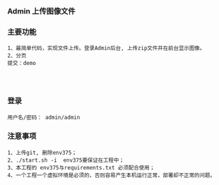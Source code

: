 ### Admin 上传图像文件                           

### 主要功能
```
1、最简单代码，实现文件上传。登录Admin后台, 上传zip文件并在前台显示图像。
2、分页
提交：demo


 
```

### 登录
```
用户名/密码： admin/admin    
```

### 注意事项 
```
1、上传git, 删除env375；     
2、./start.sh -i  env375要保证在工程中；    
3、本工程的 env375与requirements.txt 必须配合使用；   
4、一个工程一个虚拟环境是必须的，否则容易产生本机运行正常，部署却不正常的问题。   
```
